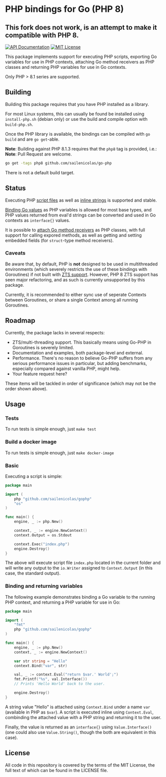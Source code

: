 # PHP bindings for Go (PHP 8)

## This fork does not work, is an attempt to make it compatible with PHP 8.

[![API Documentation][godoc-svg]][godoc-url] [![MIT License][license-svg]][license-url]

This package implements support for executing PHP scripts, exporting Go variables for use in PHP contexts, attaching Go method receivers as PHP classes and returning PHP variables for use in Go contexts.

Only PHP > 8.1 series are supported.

## Building

Building this package requires that you have PHP installed as a library. 

For most Linux systems, this can usually be found be installed using `install-php.sh` (debian only) or use the build and compile option with `build-php.sh`.

Once the PHP library is available, the bindings can be compiled with `go build` and are `go get`-able.

**Note**: Building against PHP 8.1.3 requires that the `php8` tag is provided, i.e.:
**Note**: Pull Request are welcome.
```bash
go get -tags php8 github.com/sailenicolas/go-php
```

There is not a default build target.

## Status

Executing PHP [script files][Context.Exec] as well as [inline strings][Context.Eval] is supported and stable.

[Binding Go values][NewValue] as PHP variables is allowed for most base types, and PHP values returned from eval'd strings can be converted and used in Go contexts as `interface{}` values.

It is possible to [attach Go method receivers][NewReceiver] as PHP classes, with full support for calling expored methods, as well as getting and setting embedded fields (for `struct`-type method receivers).

### Caveats

Be aware that, by default, PHP is **not** designed to be used in multithreaded environments (which severely restricts the use of these bindings with Goroutines) if not built with [ZTS support](https://secure.php.net/manual/en/pthreads.requirements.php). However, PHP 8 ZTS support has seen major refactoring, and as such is currently unsupported by this package.

Currently, it is recommended to either sync use of seperate Contexts between Goroutines, or share a single Context among all running Goroutines.

## Roadmap

Currently, the package lacks in several respects:

  * ZTS/multi-threading support. This basically means using Go-PHP in Goroutines is severely limited.
  * Documentation and examples, both package-level and external.
  * Performance. There's no reason to believe Go-PHP suffers from any serious performance issues in particular, but adding benchmarks, especially compared against vanilla PHP, might help.
  * Your feature request here?

These items will be tackled in order of significance (which may not be the order shown above).

## Usage

### Tests
To run tests is simple enough, just `make test`

### Build a docker image
To run tests is simple enough, just `make docker-image`

### Basic

Executing a script is simple:

```go
package main

import (
    php "github.com/sailenicolas/gophp"
    "os"
)

func main() {
    engine, _ := php.New()

    context, _ := engine.NewContext()
    context.Output = os.Stdout

    context.Exec("index.php")
    engine.Destroy()
}
```

The above will execute script file `index.php` located in the current folder and will write any output to the `io.Writer` assigned to `Context.Output` (in this case, the standard output).

### Binding and returning variables

The following example demonstrates binding a Go variable to the running PHP context, and returning a PHP variable for use in Go:

```go
package main

import (
    "fmt"
    php "github.com/sailenicolas/gophp"
)

func main() {
    engine, _ := php.New()
    context, _ := engine.NewContext()

    var str string = "Hello"
    context.Bind("var", str)

    val, _ := context.Eval("return $var.' World';")
    fmt.Printf("%s", val.Interface())
    // Prints 'Hello World' back to the user.

    engine.Destroy()
}
```

A string value "Hello" is attached using `Context.Bind` under a name `var` (available in PHP as `$var`). A script is executed inline using `Context.Eval`, combinding the attached value with a PHP string and returning it to the user.

Finally, the value is returned as an `interface{}` using `Value.Interface()` (one could also use `Value.String()`, though the both are equivalent in this case).

## License

All code in this repository is covered by the terms of the MIT License, the full text of which can be found in the LICENSE file.

[godoc-url]: https://pkg.go.dev/github.com/deuill/go-php
[godoc-svg]: https://pkg.go.dev/badge/github.com/deuill/go-php

[license-url]: https://github.com/deuill/go-php/blob/master/LICENSE
[license-svg]: https://img.shields.io/badge/license-MIT-blue.svg

[Context.Exec]: https://pkg.go.dev/github.com/deuill/go-php#Context.Exec
[Context.Eval]: https://pkg.go.dev/github.com/deuill/go-php#Context.Eval
[NewValue]:     https://pkg.go.dev/github.com/deuill/go-php#NewValue
[NewReceiver]:  https://pkg.go.dev/github.com/deuill/go-php#NewReceiver
